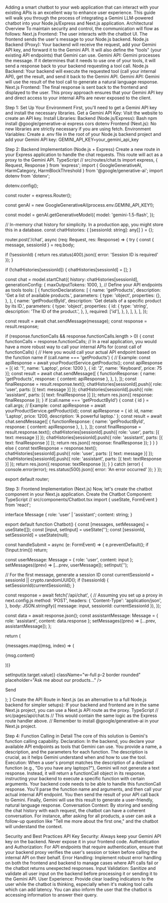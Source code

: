 Adding a smart chatbot to your web application that can interact with your existing APIs is an excellent way to enhance user experience. This guide will walk you through the process of integrating a Gemini LLM-powered chatbot into your Node.js/Express and Next.js application.
Architectural Overview
To maintain security and control, the communication will flow as follows:
Next.js Frontend: The user interacts with the chatbot UI. The frontend sends the user's message to your Node.js backend.
Node.js Backend (Proxy): Your backend will receive the request, add your Gemini API key, and forward it to the Gemini API. It will also define the "tools" (your existing API endpoints) that Gemini can use.
Gemini API: Gemini processes the message. If it determines that it needs to use one of your tools, it will send a response back to your backend requesting a tool call.
Node.js Backend: Your backend will execute the requested tool (call your internal API), get the result, and send it back to the Gemini API.
Gemini API: Gemini will use the result of the tool call to generate a natural language response.
Next.js Frontend: The final response is sent back to the frontend and displayed to the user.
This proxy approach ensures that your Gemini API key and direct access to your internal APIs are never exposed to the client.

Step 1: Set Up Your Environment
First, you'll need to get a Gemini API key and install the necessary libraries.
Get a Gemini API Key: Visit the website to create an API key.
Install Libraries:
Backend (Node.js/Express):
Bash
npm install @google/generative-ai express cors dotenv
Frontend (Next.js): No new libraries are strictly necessary if you are using fetch.
Environment Variables: Create a .env file in the root of your Node.js backend project and add your Gemini API key:
GEMINI\_API\_KEY=your\_gemini\_api\_key

Step 2: Backend Implementation (Node.js + Express)
Create a new route in your Express application to handle the chat requests. This route will act as a proxy to the Gemini API.
TypeScript
// src/routes/chat.ts
import express, { Request, Response } from 'express';
import { GoogleGenerativeAI, HarmCategory, HarmBlockThreshold } from '@google/generative-ai';
import dotenv from 'dotenv';

dotenv.config();

const router = express.Router();

const genAI = new GoogleGenerativeAI(process.env.GEMINI\_API\_KEY!);

const model = genAI.getGenerativeModel({
 model: 'gemini-1.5-flash',
});

// In-memory chat history for simplicity. In a production app, you might store this in a database.
const chatHistories: { [sessionId: string]: any[] } = {};

router.post('/chat', async (req: Request, res: Response) => {
 try {
 const { message, sessionId } = req.body;

 if (!sessionId) {
 return res.status(400).json({ error: 'Session ID is required' });
 }

 if (!chatHistories[sessionId]) {
 chatHistories[sessionId] = [];
 }

 const chat = model.startChat({
 history: chatHistories[sessionId],
 generationConfig: {
 maxOutputTokens: 1000,
 },
 // Define your API endpoints as tools
 tools: [
 {
 functionDeclarations: [
 {
 name: 'getProducts',
 description: 'Get a list of available products.',
 parameters: {
 type: 'object',
 properties: {},
 },
 },
 {
 name: 'getProductById',
 description: 'Get details of a specific product by its ID.',
 parameters: {
 type: 'object',
 properties: {
 id: {
 type: 'string',
 description: 'The ID of the product.',
 },
 },
 required: ['id'],
 },
 },
 ],
 },
 ],
 });

 const result = await chat.sendMessage(message);
 const response = result.response;

 if (response.functionCalls && response.functionCalls.length > 0) {
 const functionCalls = response.functionCalls;
 // In a real application, you would have a more robust way to call your internal APIs
 for (const call of functionCalls) {
 // Here you would call your actual API endpoint based on the function name
 if (call.name === 'getProducts') {
 // Example: const apiResponse = await yourProductService.getProducts();
 const apiResponse = [{ id: '1', name: 'Laptop', price: 1200 }, { id: '2', name: 'Keyboard', price: 75 }];
 const result = await chat.sendMessage([
 {
 functionResponse: {
 name: 'getProducts',
 response: {
 content: apiResponse
 },
 },
 },
 ]);
 const finalResponse = result.response.text();
 chatHistories[sessionId].push({ role: 'user', parts: [{ text: message }] });
 chatHistories[sessionId].push({ role: 'assistant', parts: [{ text: finalResponse }] });
 return res.json({ response: finalResponse });
 }
 if (call.name === 'getProductById') {
 const { id } = call.args;
 // Example: const apiResponse = await yourProductService.getProduct(id);
 const apiResponse = { id: id, name: 'Laptop', price: 1200, description: 'A powerful laptop.' };
 const result = await chat.sendMessage([
 {
 functionResponse: {
 name: 'getProductById',
 response: {
 content: apiResponse
 },
 },
 },
 ]);
 const finalResponse = result.response.text();
 chatHistories[sessionId].push({ role: 'user', parts: [{ text: message }] });
 chatHistories[sessionId].push({ role: 'assistant', parts: [{ text: finalResponse }] });
 return res.json({ response: finalResponse });
 }
 }
 } else {
 const textResponse = response.text();
 chatHistories[sessionId].push({ role: 'user', parts: [{ text: message }] });
 chatHistories[sessionId].push({ role: 'assistant', parts: [{ text: textResponse }] });
 return res.json({ response: textResponse });
 }
 } catch (error) {
 console.error(error);
 res.status(500).json({ error: 'An error occurred' });
 }
});

export default router;

Step 3: Frontend Implementation (Next.js)
Now, let's create the chatbot component in your Next.js application.
Create the Chatbot Component:
TypeScript
// src/components/Chatbot.tsx
import { useState, FormEvent } from 'react';

interface Message {
 role: 'user' | 'assistant';
 content: string;
}

export default function Chatbot() {
 const [messages, setMessages] = useState([]);
 const [input, setInput] = useState('');
 const [sessionId, setSessionId] = useState(null);

 const handleSubmit = async (e: FormEvent) => {
 e.preventDefault();
 if (!input.trim()) return;

 const userMessage: Message = { role: 'user', content: input };
 setMessages((prev) => [...prev, userMessage]);
 setInput('');

 // For the first message, generate a session ID
 const currentSessionId = sessionId || crypto.randomUUID();
 if (!sessionId) {
 setSessionId(currentSessionId);
 }

 const response = await fetch('/api/chat', { // Assuming you set up a proxy in next.config.js
 method: 'POST',
 headers: {
 'Content-Type': 'application/json',
 },
 body: JSON.stringify({ message: input, sessionId: currentSessionId }),
 });

 const data = await response.json();
 const assistantMessage: Message = { role: 'assistant', content: data.response };
 setMessages((prev) => [...prev, assistantMessage]);
 };

 return (
 

 {messages.map((msg, index) => (
 

 {msg.content}
 

 ))}
 

 setInput(e.target.value)}
 className="w-full p-2 border rounded"
 placeholder="Ask me about our products..."
 />
 
 Send
 


 );
}
Create the API Route in Next.js (as an alternative to a full Node.js backend for simpler setups):
If your backend and frontend are in the same Next.js project, you can use a Next.js API route as the proxy.
TypeScript
// src/pages/api/chat.ts
// This would contain the same logic as the Express route handler above.
// Remember to install @google/generative-ai in your Next.js project.

Step 4: Function Calling in Detail
The core of this solution is Gemini's function calling capability.
Declaration: In the backend, you declare your available API endpoints as tools that Gemini can use. You provide a name, a description, and the parameters for each function. The description is crucial, as it helps Gemini understand when and how to use the tool.
Execution:
When a user's prompt matches the description of a declared function (e.g., "Do you have any laptops?"), Gemini will not generate a text response. Instead, it will return a functionCall object in its response, instructing your backend to execute a specific function with certain arguments.
Your backend code needs to be able to handle this functionCall response. You'll parse the function name and arguments, and then call your actual internal API endpoint.
You then send the result of your API call back to Gemini.
Finally, Gemini will use this result to generate a user-friendly, natural language response.
Conversation Context: By storing and sending the chat history with each request, the chatbot can have a coherent conversation. For instance, after asking for all products, a user can ask a follow-up question like "Tell me more about the first one," and the chatbot will understand the context.

Security and Best Practices
API Key Security: Always keep your Gemini API key on the backend. Never expose it in your frontend code.
Authentication and Authorization: For API endpoints that require authentication, ensure that your backend proxy verifies the user's session or token before calling the internal API on their behalf.
Error Handling: Implement robust error handling on both the frontend and backend to manage cases where API calls fail or the chatbot returns unexpected responses.
Input Validation: Sanitize and validate all user input on the backend before processing it or sending it to the Gemini API.
User Experience: Provide clear loading indicators to the user while the chatbot is thinking, especially when it's making tool calls which can add latency. You can also inform the user that the chatbot is accessing information to answer their query.
